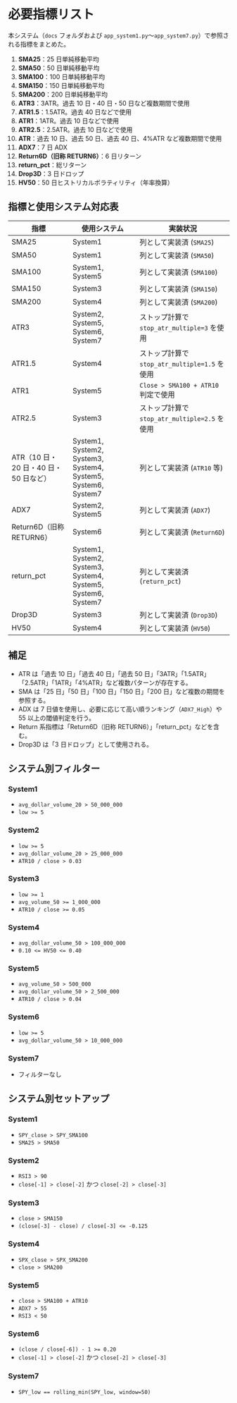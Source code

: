 # 必要指標リスト

本システム（`docs` フォルダおよび `app_system1.py`〜`app_system7.py`）で参照される指標をまとめた。

1. **SMA25**：25 日単純移動平均
2. **SMA50**：50 日単純移動平均
3. **SMA100**：100 日単純移動平均
4. **SMA150**：150 日単純移動平均
5. **SMA200**：200 日単純移動平均
6. **ATR3**：3ATR。過去 10 日・40 日・50 日など複数期間で使用
7. **ATR1.5**：1.5ATR。過去 40 日などで使用
8. **ATR1**：1ATR。過去 10 日などで使用
9. **ATR2.5**：2.5ATR。過去 10 日などで使用
10. **ATR**：過去 10 日、過去 50 日、過去 40 日、4%ATR など複数期間で使用
11. **ADX7**：7 日 ADX
12. **Return6D（旧称 RETURN6）**：6 日リターン
13. **return_pct**：総リターン
14. **Drop3D**：3 日ドロップ
15. **HV50**：50 日ヒストリカルボラティリティ（年率換算）

## 指標と使用システム対応表

| 指標                                  | 使用システム                                                  | 実装状況                                      |
| ------------------------------------- | ------------------------------------------------------------- | --------------------------------------------- |
| SMA25                                 | System1                                                       | 列として実装済 (`SMA25`)                      |
| SMA50                                 | System1                                                       | 列として実装済 (`SMA50`)                      |
| SMA100                                | System1, System5                                              | 列として実装済 (`SMA100`)                     |
| SMA150                                | System3                                                       | 列として実装済 (`SMA150`)                     |
| SMA200                                | System4                                                       | 列として実装済 (`SMA200`)                     |
| ATR3                                  | System2, System5, System6, System7                            | ストップ計算で `stop_atr_multiple=3` を使用   |
| ATR1.5                                | System4                                                       | ストップ計算で `stop_atr_multiple=1.5` を使用 |
| ATR1                                  | System5                                                       | `Close > SMA100 + ATR10` 判定で使用           |
| ATR2.5                                | System3                                                       | ストップ計算で `stop_atr_multiple=2.5` を使用 |
| ATR（10 日・20 日・40 日・50 日など） | System1, System2, System3, System4, System5, System6, System7 | 列として実装済 (`ATR10` 等)                   |
| ADX7                                  | System2, System5                                              | 列として実装済 (`ADX7`)                       |
| Return6D（旧称 RETURN6）              | System6                                                       | 列として実装済 (`Return6D`)                   |
| return_pct                            | System1, System2, System3, System4, System5, System6, System7 | 列として実装済 (`return_pct`)                 |
| Drop3D                                | System3                                                       | 列として実装済 (`Drop3D`)                     |
| HV50                                  | System4                                                       | 列として実装済 (`HV50`)                       |

## 補足

- ATR は「過去 10 日」「過去 40 日」「過去 50 日」「3ATR」「1.5ATR」「2.5ATR」「1ATR」「4%ATR」など複数パターンが存在する。
- SMA は「25 日」「50 日」「100 日」「150 日」「200 日」など複数の期間を参照する。
- ADX は 7 日値を使用し、必要に応じて高い順ランキング（`ADX7_High`）や 55 以上の閾値判定を行う。
- Return 系指標は「Return6D（旧称 RETURN6）」「return_pct」などを含む。
- Drop3D は「3 日ドロップ」として使用される。

## システム別フィルター

### System1

- `avg_dollar_volume_20 > 50_000_000`
- `low >= 5`

### System2

- `low >= 5`
- `avg_dollar_volume_20 > 25_000_000`
- `ATR10 / close > 0.03`

### System3

- `low >= 1`
- `avg_volume_50 >= 1_000_000`
- `ATR10 / close >= 0.05`

### System4

- `avg_dollar_volume_50 > 100_000_000`
- `0.10 <= HV50 <= 0.40`

### System5

- `avg_volume_50 > 500_000`
- `avg_dollar_volume_50 > 2_500_000`
- `ATR10 / close > 0.04`

### System6

- `low >= 5`
- `avg_dollar_volume_50 > 10_000_000`

### System7

- フィルターなし

## システム別セットアップ

### System1

- `SPY_close > SPY_SMA100`
- `SMA25 > SMA50`

### System2

- `RSI3 > 90`
- `close[-1] > close[-2]` かつ `close[-2] > close[-3]`

### System3

- `close > SMA150`
- `(close[-3] - close) / close[-3] <= -0.125`

### System4

- `SPX_close > SPX_SMA200`
- `close > SMA200`

### System5

- `close > SMA100 + ATR10`
- `ADX7 > 55`
- `RSI3 < 50`

### System6

- `(close / close[-6]) - 1 >= 0.20`
- `close[-1] > close[-2]` かつ `close[-2] > close[-3]`

### System7

- `SPY_low == rolling_min(SPY_low, window=50)`
